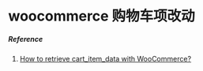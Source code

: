 # woocommerce 购物车项改动


##### Reference
1. [How to retrieve cart_item_data with WooCommerce?](https://stackoverflow.com/a/32327810)